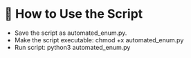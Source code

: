 # 🔹 How to Use the Script
- Save the script as automated_enum.py.
- Make the script executable: chmod +x automated_enum.py
- Run script: python3 automated_enum.py

